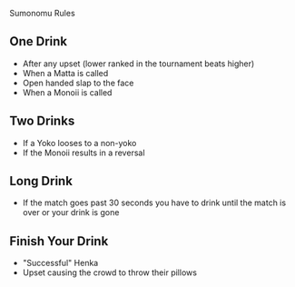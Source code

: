 Sumonomu Rules

One Drink
---------------
* After any upset (lower ranked in the tournament beats higher)
* When a Matta is called
* Open handed slap to the face
* When a Monoii is called

Two Drinks
----------------
* If a Yoko looses to a non-yoko
* If the Monoii results in a reversal

Long Drink
------------------
* If the match goes past 30 seconds you have to drink until the match is over or your drink is gone

Finish Your Drink
------------------------
* "Successful" Henka
* Upset causing the crowd to throw their pillows
